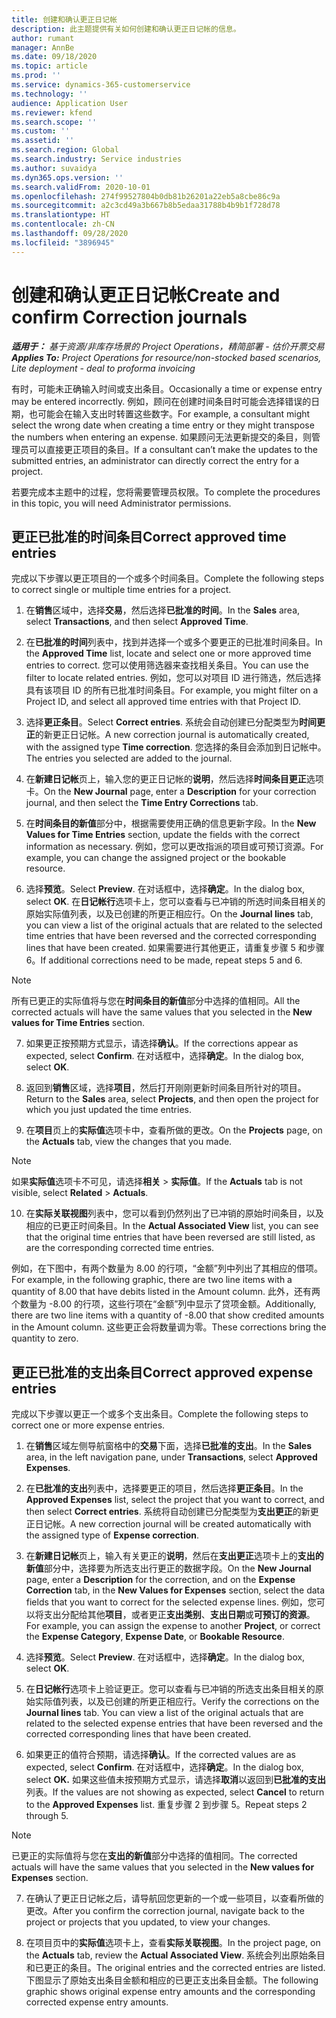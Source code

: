 ```yaml
---
title: 创建和确认更正日记帐
description: 此主题提供有关如何创建和确认更正日记帐的信息。
author: rumant
manager: AnnBe
ms.date: 09/18/2020
ms.topic: article
ms.prod: ''
ms.service: dynamics-365-customerservice
ms.technology: ''
audience: Application User
ms.reviewer: kfend
ms.search.scope: ''
ms.custom: ''
ms.assetid: ''
ms.search.region: Global
ms.search.industry: Service industries
ms.author: suvaidya
ms.dyn365.ops.version: ''
ms.search.validFrom: 2020-10-01
ms.openlocfilehash: 274f99527804b0db81b26201a22eb5a8cbe86c9a
ms.sourcegitcommit: a2c3cd49a3b667b8b5edaa31788b4b9b1f728d78
ms.translationtype: HT
ms.contentlocale: zh-CN
ms.lasthandoff: 09/28/2020
ms.locfileid: "3896945"
---
```

# <a name="create-and-confirm-correction-journals"></a><span data-ttu-id="0de6a-103">创建和确认更正日记帐</span><span class="sxs-lookup"><span data-stu-id="0de6a-103">Create and confirm Correction journals</span></span>

<span data-ttu-id="0de6a-104">_**适用于：** 基于资源/非库存场景的 Project Operations，精简部署 - 估价开票交易_</span><span class="sxs-lookup"><span data-stu-id="0de6a-104">_**Applies To:** Project Operations for resource/non-stocked based scenarios, Lite deployment - deal to proforma invoicing_</span></span>

<span data-ttu-id="0de6a-105">有时，可能未正确输入时间或支出条目。</span><span class="sxs-lookup"><span data-stu-id="0de6a-105">Occasionally a time or expense entry may be entered incorrectly.</span></span> <span data-ttu-id="0de6a-106">例如，顾问在创建时间条目时可能会选择错误的日期，也可能会在输入支出时转置这些数字。</span><span class="sxs-lookup"><span data-stu-id="0de6a-106">For example, a consultant might select the wrong date when creating a time entry or they might transpose the numbers when entering an expense.</span></span> <span data-ttu-id="0de6a-107">如果顾问无法更新提交的条目，则管理员可以直接更正项目的条目。</span><span class="sxs-lookup"><span data-stu-id="0de6a-107">If a consultant can’t make the updates to the submitted entries, an administrator can directly correct the entry for a project.</span></span>

<span data-ttu-id="0de6a-108">若要完成本主题中的过程，您将需要管理员权限。</span><span class="sxs-lookup"><span data-stu-id="0de6a-108">To complete the procedures in this topic, you will need Administrator permissions.</span></span>

## <a name="correct-approved-time-entries"></a><span data-ttu-id="0de6a-109">更正已批准的时间条目</span><span class="sxs-lookup"><span data-stu-id="0de6a-109">Correct approved time entries</span></span>     

<span data-ttu-id="0de6a-110">完成以下步骤以更正项目的一个或多个时间条目。</span><span class="sxs-lookup"><span data-stu-id="0de6a-110">Complete the following steps to correct single or multiple time entries for a project.</span></span>

1. <span data-ttu-id="0de6a-111">在**销售**区域中，选择**交易**，然后选择**已批准的时间**。</span><span class="sxs-lookup"><span data-stu-id="0de6a-111">In the **Sales** area, select **Transactions**, and then select **Approved Time**.</span></span> 

2. <span data-ttu-id="0de6a-112">在**已批准的时间**列表中，找到并选择一个或多个要更正的已批准时间条目。</span><span class="sxs-lookup"><span data-stu-id="0de6a-112">In the **Approved Time** list, locate and select one or more approved time entries to correct.</span></span> <span data-ttu-id="0de6a-113">您可以使用筛选器来查找相关条目。</span><span class="sxs-lookup"><span data-stu-id="0de6a-113">You can use the filter to locate related entries.</span></span> <span data-ttu-id="0de6a-114">例如，您可以对项目 ID 进行筛选，然后选择具有该项目 ID 的所有已批准时间条目。</span><span class="sxs-lookup"><span data-stu-id="0de6a-114">For example, you might filter on a Project ID, and select all approved time entries with that Project ID.</span></span>

3. <span data-ttu-id="0de6a-115">选择**更正条目**。</span><span class="sxs-lookup"><span data-stu-id="0de6a-115">Select **Correct entries**.</span></span> <span data-ttu-id="0de6a-116">系统会自动创建已分配类型为**时间更正**的新更正日记帐。</span><span class="sxs-lookup"><span data-stu-id="0de6a-116">A new correction journal is automatically created, with the assigned type **Time correction**.</span></span> <span data-ttu-id="0de6a-117">您选择的条目会添加到日记帐中。</span><span class="sxs-lookup"><span data-stu-id="0de6a-117">The entries you selected are added to the journal.</span></span> 

4. <span data-ttu-id="0de6a-118">在**新建日记帐**页上，输入您的更正日记帐的**说明**，然后选择**时间条目更正**选项卡。</span><span class="sxs-lookup"><span data-stu-id="0de6a-118">On the **New Journal** page, enter a **Description** for your correction journal, and then select the **Time Entry Corrections** tab.</span></span>  

5. <span data-ttu-id="0de6a-119">在**时间条目的新值**部分中，根据需要使用正确的信息更新字段。</span><span class="sxs-lookup"><span data-stu-id="0de6a-119">In the **New Values for Time Entries** section, update the fields with the correct information as necessary.</span></span> <span data-ttu-id="0de6a-120">例如，您可以更改指派的项目或可预订资源。</span><span class="sxs-lookup"><span data-stu-id="0de6a-120">For example, you can change the assigned project or the bookable resource.</span></span>

6. <span data-ttu-id="0de6a-121">选择**预览**。</span><span class="sxs-lookup"><span data-stu-id="0de6a-121">Select **Preview**.</span></span> <span data-ttu-id="0de6a-122">在对话框中，选择**确定**。</span><span class="sxs-lookup"><span data-stu-id="0de6a-122">In the dialog box, select **OK**.</span></span> <span data-ttu-id="0de6a-123">在**日记帐行**选项卡上，您可以查看与已冲销的所选时间条目相关的原始实际值列表，以及已创建的所更正相应行。</span><span class="sxs-lookup"><span data-stu-id="0de6a-123">On the **Journal lines** tab, you can view a list of the original actuals that are related to the selected time entries that have been reversed and the corrected corresponding lines that have been created.</span></span> <span data-ttu-id="0de6a-124">如果需要进行其他更正，请重复步骤 5 和步骤 6。</span><span class="sxs-lookup"><span data-stu-id="0de6a-124">If additional corrections need to be made, repeat steps 5 and 6.</span></span> 

> [!NOTE]
> <span data-ttu-id="0de6a-125">所有已更正的实际值将与您在**时间条目的新值**部分中选择的值相同。</span><span class="sxs-lookup"><span data-stu-id="0de6a-125">All the corrected actuals will have the same values that you selected in the **New values for Time Entries** section.</span></span>

7. <span data-ttu-id="0de6a-126">如果更正按预期方式显示，请选择**确认**。</span><span class="sxs-lookup"><span data-stu-id="0de6a-126">If the corrections appear as expected, select **Confirm**.</span></span> <span data-ttu-id="0de6a-127">在对话框中，选择**确定**。</span><span class="sxs-lookup"><span data-stu-id="0de6a-127">In the dialog box, select **OK**.</span></span>

8. <span data-ttu-id="0de6a-128">返回到**销售**区域，选择**项目**，然后打开刚刚更新时间条目所针对的项目。</span><span class="sxs-lookup"><span data-stu-id="0de6a-128">Return to the **Sales** area, select **Projects**, and then open the project for which you just updated the time entries.</span></span> 

9. <span data-ttu-id="0de6a-129">在**项目**页上的**实际值**选项卡中，查看所做的更改。</span><span class="sxs-lookup"><span data-stu-id="0de6a-129">On the **Projects** page, on the **Actuals** tab, view the changes that you made.</span></span> 

> [!NOTE]
> <span data-ttu-id="0de6a-130">如果**实际值**选项卡不可见，请选择**相关** > **实际值**。</span><span class="sxs-lookup"><span data-stu-id="0de6a-130">If the **Actuals** tab is not visible, select **Related** > **Actuals**.</span></span>  

10. <span data-ttu-id="0de6a-131">在**实际关联视图**列表中，您可以看到仍然列出了已冲销的原始时间条目，以及相应的已更正时间条目。</span><span class="sxs-lookup"><span data-stu-id="0de6a-131">In the **Actual Associated View** list, you can see that the original time entries that have been reversed are still listed, as are the corresponding corrected time entries.</span></span> 

<span data-ttu-id="0de6a-132">例如，在下图中，有两个数量为 8.00 的行项，“金额”列中列出了其相应的借项。</span><span class="sxs-lookup"><span data-stu-id="0de6a-132">For example, in the following graphic, there are two line items with a quantity of 8.00 that have debits listed in the Amount column.</span></span> <span data-ttu-id="0de6a-133">此外，还有两个数量为 -8.00 的行项，这些行项在“金额”列中显示了贷项金额。</span><span class="sxs-lookup"><span data-stu-id="0de6a-133">Additionally, there are two line items with a quantity of -8.00 that show credited amounts in the Amount column.</span></span> <span data-ttu-id="0de6a-134">这些更正会将数量调为零。</span><span class="sxs-lookup"><span data-stu-id="0de6a-134">These corrections bring the quantity to zero.</span></span>

 
## <a name="correct-approved-expense-entries"></a><span data-ttu-id="0de6a-135">更正已批准的支出条目</span><span class="sxs-lookup"><span data-stu-id="0de6a-135">Correct approved expense entries</span></span>

<span data-ttu-id="0de6a-136">完成以下步骤以更正一个或多个支出条目。</span><span class="sxs-lookup"><span data-stu-id="0de6a-136">Complete the following steps to correct one or more expense entries.</span></span> 

1. <span data-ttu-id="0de6a-137">在**销售**区域左侧导航窗格中的**交易**下面，选择**已批准的支出**。</span><span class="sxs-lookup"><span data-stu-id="0de6a-137">In the **Sales** area, in the left navigation pane, under **Transactions**, select **Approved Expenses**.</span></span>

2. <span data-ttu-id="0de6a-138">在**已批准的支出**列表中，选择要更正的项目，然后选择**更正条目**。</span><span class="sxs-lookup"><span data-stu-id="0de6a-138">In the **Approved Expenses** list, select the project that you want to correct, and then select **Correct entries**.</span></span> <span data-ttu-id="0de6a-139">系统将自动创建已分配类型为**支出更正**的新更正日记帐。</span><span class="sxs-lookup"><span data-stu-id="0de6a-139">A new correction journal will be created automatically with the assigned type of **Expense correction**.</span></span> 

3. <span data-ttu-id="0de6a-140">在**新建日记帐**页上，输入有关更正的**说明**，然后在**支出更正**选项卡上的**支出的新值**部分中，选择要为所选支出行更正的数据字段。</span><span class="sxs-lookup"><span data-stu-id="0de6a-140">On the **New Journal** page, enter a **Description** for the correction, and on the **Expense Correction** tab, in the **New Values for Expenses** section, select the data fields that you want to correct for the selected expense lines.</span></span> <span data-ttu-id="0de6a-141">例如，您可以将支出分配给其他**项目**，或者更正**支出类别**、**支出日期**或**可预订的资源**。</span><span class="sxs-lookup"><span data-stu-id="0de6a-141">For example, you can assign the expense to another **Project**, or correct the **Expense Category**, **Expense Date**, or **Bookable Resource**.</span></span>

4. <span data-ttu-id="0de6a-142">选择**预览**。</span><span class="sxs-lookup"><span data-stu-id="0de6a-142">Select **Preview**.</span></span> <span data-ttu-id="0de6a-143">在对话框中，选择**确定**。</span><span class="sxs-lookup"><span data-stu-id="0de6a-143">In the dialog box, select **OK**.</span></span> 

5. <span data-ttu-id="0de6a-144">在**日记帐行**选项卡上验证更正。您可以查看与已冲销的所选支出条目相关的原始实际值列表，以及已创建的所更正相应行。</span><span class="sxs-lookup"><span data-stu-id="0de6a-144">Verify the corrections on the **Journal lines** tab. You can view a list of the original actuals that are related to the selected expense entries that have been reversed and the corrected corresponding lines that have been created.</span></span>

6. <span data-ttu-id="0de6a-145">如果更正的值符合预期，请选择**确认**。</span><span class="sxs-lookup"><span data-stu-id="0de6a-145">If the corrected values are as expected, select **Confirm**.</span></span> <span data-ttu-id="0de6a-146">在对话框中，选择**确定**。</span><span class="sxs-lookup"><span data-stu-id="0de6a-146">In the dialog box, select **OK.**</span></span> <span data-ttu-id="0de6a-147">如果这些值未按预期方式显示，请选择**取消**以返回到**已批准的支出**列表。</span><span class="sxs-lookup"><span data-stu-id="0de6a-147">If the values are not showing as expected, select **Cancel** to return to the **Approved Expenses** list.</span></span> <span data-ttu-id="0de6a-148">重复步骤 2 到步骤 5。</span><span class="sxs-lookup"><span data-stu-id="0de6a-148">Repeat steps 2 through 5.</span></span> 

> [!NOTE]
> <span data-ttu-id="0de6a-149">已更正的实际值将与您在**支出的新值**部分中选择的值相同。</span><span class="sxs-lookup"><span data-stu-id="0de6a-149">The corrected actuals will have the same values that you selected in the **New values for Expenses** section.</span></span>

7. <span data-ttu-id="0de6a-150">在确认了更正日记帐之后，请导航回您更新的一个或一些项目，以查看所做的更改。</span><span class="sxs-lookup"><span data-stu-id="0de6a-150">After you confirm the correction journal, navigate back to the project or projects that you updated, to view your changes.</span></span>  

8. <span data-ttu-id="0de6a-151">在项目页中的**实际值**选项卡上，查看**实际关联视图**。</span><span class="sxs-lookup"><span data-stu-id="0de6a-151">In the project page, on the **Actuals** tab, review the **Actual Associated View**.</span></span> <span data-ttu-id="0de6a-152">系统会列出原始条目和已更正的条目。</span><span class="sxs-lookup"><span data-stu-id="0de6a-152">The original entries and the corrected entries are listed.</span></span> <span data-ttu-id="0de6a-153">下图显示了原始支出条目金额和相应的已更正支出条目金额。</span><span class="sxs-lookup"><span data-stu-id="0de6a-153">The following graphic shows original expense entry amounts and the corresponding corrected expense entry amounts.</span></span> 


